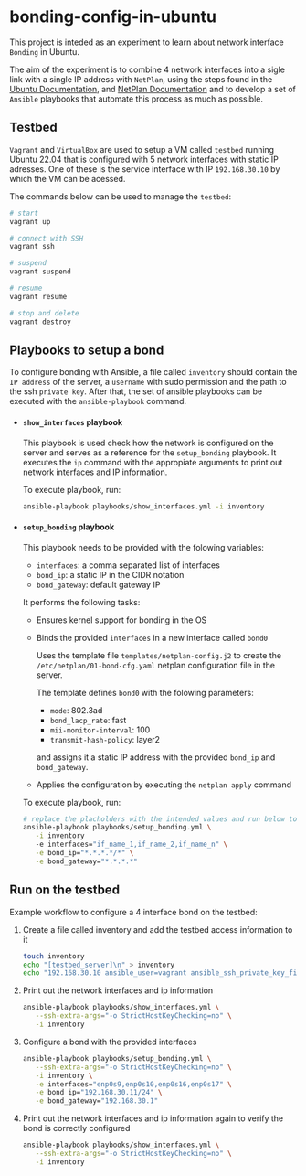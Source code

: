 # bonding-config-in-ubuntu

This project is inteded as an experiment to learn about network interface `Bonding` in Ubuntu.

The aim of the experiment is to combine 4 network interfaces into a sigle link with a single IP address with `NetPlan`, using the steps found in the [Ubuntu Documentation](https://help.ubuntu.com/community/UbuntuBonding), and [NetPlan Documentation](https://netplan.readthedocs.io/en/stable/examples/#configuring-interface-bonding) and to develop a set of `Ansible` playbooks that automate this process as much as possible.


## Testbed 

`Vagrant` and `VirtualBox` are used to setup a VM called `testbed` running Ubuntu 22.04 that is configured with 5 network interfaces with static IP adresses. One of these is the service interface with IP `192.168.30.10` by which the VM can be acessed.


The commands below can be used to manage the `testbed`:
```bash
# start
vagrant up

# connect with SSH
vagrant ssh

# suspend
vagrant suspend

# resume
vagrant resume

# stop and delete
vagrant destroy
```

## Playbooks to setup a bond

To configure bonding with Ansible, a file called `inventory` should contain the `IP address` of the server, a `username` with sudo permission and the path to the ssh `private key`. After that, the set of ansible playbooks can be executed with the `ansible-playbook` command.

- #### `show_interfaces` playbook
  This playbook is used check how the network is configured on the server and serves as a reference for the `setup_bonding` playbook. It executes the `ip` command with the appropiate arguments to print out network interfaces and IP information.

  To execute playbook, run:
  ```bash
  ansible-playbook playbooks/show_interfaces.yml -i inventory 
  ```


- #### `setup_bonding` playbook
  This playbook needs to be provided with the folowing variables: 
  - `interfaces`: a comma separated list of interfaces 
  - `bond_ip`: a static IP in the CIDR notation 
  - `bond_gateway`: default gateway IP 
  
  It performs the following tasks:
  - Ensures kernel support for bonding in the OS
  - Binds the provided `interfaces` in a new interface called `bond0`
    
    Uses the template file `templates/netplan-config.j2` to create the `/etc/netplan/01-bond-cfg.yaml` netplan configuration file in the server.
    
    The template defines `bond0` with the folowing parameters:
     - `mode`: 802.3ad
     - `bond_lacp_rate`: fast
     - `mii-monitor-interval`: 100
     - `transmit-hash-policy`: layer2

    and assigns it a static IP address with the provided `bond_ip` and `bond_gateway`.
  - Applies the configuration by executing the `netplan apply` command
  
  To execute playbook, run:
  ```bash
  # replace the placholders with the intended values and run below to setup the bond
  ansible-playbook playbooks/setup_bonding.yml \
     -i inventory 
     -e interfaces="if_name_1,if_name_2,if_name_n" \
     -e bond_ip="*.*.*.*/*" \
     -e bond_gateway="*.*.*.*" 
  ```


## Run on the testbed
Example workflow to configure a 4 interface bond on the testbed:
1. Create a file called inventory and add the testbed access information to it
   ```bash
   touch inventory
   echo "[testbed_server]\n" > inventory
   echo "192.168.30.10 ansible_user=vagrant ansible_ssh_private_key_file=.vagrant/machines/testbed/virtualbox/private_key\n" >> inventory
   ```

2. Print out the network interfaces and ip information
   ```bash
   ansible-playbook playbooks/show_interfaces.yml \
      --ssh-extra-args="-o StrictHostKeyChecking=no" \
      -i inventory 
   ```

3. Configure a bond with the provided interfaces
   ```bash
   ansible-playbook playbooks/setup_bonding.yml \
      --ssh-extra-args="-o StrictHostKeyChecking=no" \
      -i inventory \
      -e interfaces="enp0s9,enp0s10,enp0s16,enp0s17" \
      -e bond_ip="192.168.30.11/24" \
      -e bond_gateway="192.168.30.1" 
   ```

4. Print out the network interfaces and ip information again to verify the bond is correctly configured
   ```bash
   ansible-playbook playbooks/show_interfaces.yml \
      --ssh-extra-args="-o StrictHostKeyChecking=no" \
      -i inventory 
   ```
  
